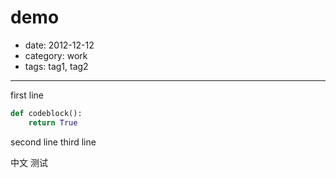 # demo

- date: 2012-12-12
- category: work
- tags: tag1, tag2

------

first line

```python
def codeblock():
    return True
```

second line
third line

中文
测试
